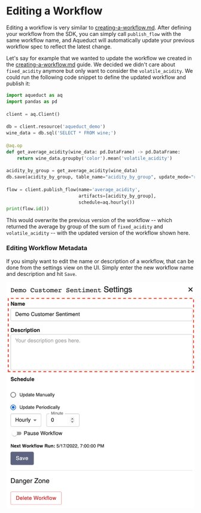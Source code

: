 # Editing a Workflow

Editing a workflow is very similar to [creating-a-workflow.md](creating-a-workflow.md "mention"). After defining your workflow from the SDK, you can simply call `publish_flow` with the same workflow name, and Aqueduct will automatically update your previous workflow spec to reflect the latest change.

Let's say for example that we wanted to update the workflow we created in the [creating-a-workflow.md](creating-a-workflow.md "mention") guide. We decided we didn't care about `fixed_acidity` anymore but only want to consider the `volatile_acidity`. We could run the following code snippet to define the updated workflow and publish it:

```python
import aqueduct as aq
import pandas as pd

client = aq.Client()

db = client.resource('aqueduct_demo')
wine_data = db.sql('SELECT * FROM wine;')

@aq.op
def get_average_acidity(wine_data: pd.DataFrame) -> pd.DataFrame:
    return wine_data.groupby('color').mean('volatile_acidity')
    
acidity_by_group = get_average_acidity(wine_data)
db.save(acidity_by_group, table_name="acidity_by_group", update_mode="replace")

flow = client.publish_flow(name='average_acidity', 
                           artifacts=[acidity_by_group],
                           schedule=aq.hourly())
print(flow.id())
```

This would overwrite the previous version of the workflow -- which returned the average by group of the sum of `fixed_acidity` and `volatile_acidity` -- with the updated version of the workflow shown here.

### Editing Workflow Metadata

If you simply want to edit the name or description of a workflow, that can be done from the settings view on the UI. Simply enter the new workflow name and description and hit `Save`.

![](<../.gitbook/assets/image (3) (1) (1) (1).png>)
